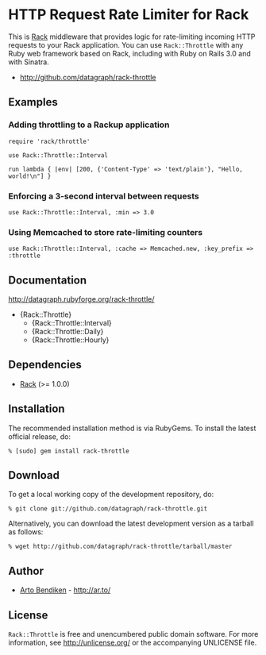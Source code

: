 HTTP Request Rate Limiter for Rack
==================================

This is [Rack][] middleware that provides logic for rate-limiting incoming
HTTP requests to your Rack application. You can use `Rack::Throttle` with
any Ruby web framework based on Rack, including with Ruby on Rails 3.0 and
with Sinatra.

* <http://github.com/datagraph/rack-throttle>

Examples
--------

### Adding throttling to a Rackup application

    require 'rack/throttle'

    use Rack::Throttle::Interval

    run lambda { |env| [200, {'Content-Type' => 'text/plain'}, "Hello, world!\n"] }

### Enforcing a 3-second interval between requests

    use Rack::Throttle::Interval, :min => 3.0

### Using Memcached to store rate-limiting counters

    use Rack::Throttle::Interval, :cache => Memcached.new, :key_prefix => :throttle

Documentation
-------------

<http://datagraph.rubyforge.org/rack-throttle/>

* {Rack::Throttle}
  * {Rack::Throttle::Interval}
  * {Rack::Throttle::Daily}
  * {Rack::Throttle::Hourly}

Dependencies
------------

* [Rack](http://rubygems.org/gems/rack) (>= 1.0.0)

Installation
------------

The recommended installation method is via RubyGems. To install the latest
official release, do:

    % [sudo] gem install rack-throttle

Download
--------

To get a local working copy of the development repository, do:

    % git clone git://github.com/datagraph/rack-throttle.git

Alternatively, you can download the latest development version as a tarball
as follows:

    % wget http://github.com/datagraph/rack-throttle/tarball/master

Author
------

* [Arto Bendiken](mailto:arto.bendiken@gmail.com) - <http://ar.to/>

License
-------

`Rack::Throttle` is free and unencumbered public domain software. For more
information, see <http://unlicense.org/> or the accompanying UNLICENSE file.

[Rack]: http://rack.rubyforge.org/
